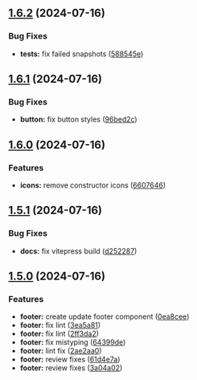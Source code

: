 ## [1.6.2](https://github.com/acronis/ui-component-library/compare/v1.6.1...v1.6.2) (2024-07-16)


### Bug Fixes

* **tests:** fix failed snapshots ([588545e](https://github.com/acronis/ui-component-library/commit/588545e6e40bdf011f63b47c93f10a34c0f9f4c7))

## [1.6.1](https://github.com/acronis/ui-component-library/compare/v1.6.0...v1.6.1) (2024-07-16)


### Bug Fixes

* **button:** fix button styles ([96bed2c](https://github.com/acronis/ui-component-library/commit/96bed2c3618110b6e88901ed0ef370208fb7b0a7))

## [1.6.0](https://github.com/acronis/ui-component-library/compare/v1.5.1...v1.6.0) (2024-07-16)


### Features

* **icons:** remove constructor icons ([6607646](https://github.com/acronis/ui-component-library/commit/660764609616152d82a649803a5de898eaa92b03))

## [1.5.1](https://github.com/acronis/ui-component-library/compare/v1.5.0...v1.5.1) (2024-07-16)


### Bug Fixes

* **docs:** fix vitepress build ([d252287](https://github.com/acronis/ui-component-library/commit/d252287b13adee0095d60dd3fd021b4f5ba85432))

## [1.5.0](https://github.com/acronis/ui-component-library/compare/v1.4.4...v1.5.0) (2024-07-16)


### Features

* **footer:** create update footer component ([0ea8cee](https://github.com/acronis/ui-component-library/commit/0ea8cee6b6185688f9be03326f2dcb46afbf2699))
* **footer:** fix lint ([3ea5a81](https://github.com/acronis/ui-component-library/commit/3ea5a810534cf590a744989071763edeb55567cc))
* **footer:** fix lint ([2ff3da2](https://github.com/acronis/ui-component-library/commit/2ff3da2cde392571d41418132e874a0158c7d95a))
* **footer:** fix mistyping ([64399de](https://github.com/acronis/ui-component-library/commit/64399de3be8df3ae539a476d3e6e60f61ae7b88f))
* **footer:** lint fix ([2ae2aa0](https://github.com/acronis/ui-component-library/commit/2ae2aa080fd9063973ff4136973cd3eaafc0c272))
* **footer:** review fixes ([61d4e7a](https://github.com/acronis/ui-component-library/commit/61d4e7a850e7689f7add0f772ffa138c74e1f492))
* **footer:** review fixes ([3a04a02](https://github.com/acronis/ui-component-library/commit/3a04a028d81ed8750d12b96fd4e9fe773d7fdab5))

